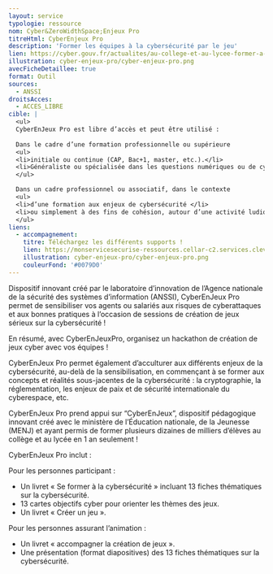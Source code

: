 ```yaml
---
layout: service
typologie: ressource
nom: Cyber&ZeroWidthSpace;Enjeux Pro
titreHtml: CyberEnjeux Pro
description: 'Former les équipes à la cybersécurité par le jeu'
lien: https://cyber.gouv.fr/actualites/au-college-et-au-lycee-former-a-la-cybersecurite-par-le-jeu
illustration: cyber-enjeux-pro/cyber-enjeux-pro.png
avecFicheDetaillee: true
format: Outil
sources:
  - ANSSI
droitsAcces:
  - ACCES_LIBRE
cible: |
  <ul>
  CyberEnJeux Pro est libre d’accès et peut être utilisé :
  
  Dans le cadre d’une formation professionnelle ou supérieure
  <ul>
  <li>initiale ou continue (CAP, Bac+1, master, etc.).</li>
  <li>Généraliste ou spécialisée dans les questions numériques ou de cybersécurité.</li>
  </ul>

  Dans un cadre professionnel ou associatif, dans le contexte
  <ul>
  <li>d’une formation aux enjeux de cybersécurité </li>
  <li>ou simplement à des fins de cohésion, autour d’une activité ludique et collaborative.</li>
  </ul>
liens:
  - accompagnement:
    titre: Téléchargez les différents supports !
    lien: https://monservicesecurise-ressources.cellar-c2.services.clever-cloud.com/CyberEnJeux-Pro.zip
    illustration: cyber-enjeux-pro/cyber-enjeux-pro.png
    couleurFond: '#0079D0'
---
```

Dispositif innovant créé par le laboratoire d’innovation de l’Agence nationale de la sécurité des systèmes d’information (ANSSI), CyberEnJeux Pro permet de sensibiliser vos agents ou salariés aux risques de cyberattaques et aux bonnes pratiques à l’occasion de sessions de création de jeux sérieux sur la cybersécurité !

En résumé, avec CyberEnJeuxPro, organisez un hackathon de création de jeux cyber avec vos équipes !

CyberEnJeux Pro permet également d’acculturer aux différents enjeux de la cybersécurité, au-delà de la sensibilisation, en commençant à se former aux concepts et réalités sous-jacentes de la cybersécurité : la cryptographie, la réglementation, les enjeux de paix et de sécurité internationale du cyberespace, etc.

CyberEnJeux Pro prend appui sur “CyberEnJeux”, dispositif pédagogique innovant créé avec le ministère de l’Éducation nationale, de la Jeunesse (MENJ) et ayant permis de former plusieurs dizaines de milliers d’élèves au collège et au lycée en 1 an seulement !

CyberEnJeux Pro inclut :

Pour les personnes participant :
<ul>
<li>Un livret « Se former à la cybersécurité » incluant 13 fiches thématiques sur la cybersécurité. </li>
<li> 13 cartes objectifs cyber pour orienter les thèmes des jeux. </li>
<li>Un livret « Créer un jeu ». </li>
</ul>

Pour les personnes assurant l’animation :
<ul>
<li>Un livret « accompagner la création de jeux ». </li>
<li>Une présentation (format diapositives) des 13 fiches thématiques sur la cybersécurité.</li>
</ul>
